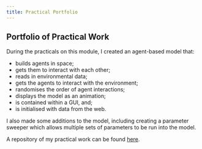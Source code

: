 ```yaml
---
title: Practical Portfolio
---
```



## Portfolio of Practical Work

During the practicals on this module, I created an agent-based model that:
* builds agents in space;
* gets them to interact with each other;
* reads in environmental data;
* gets the agents to interact with the environment;
* randomises the order of agent interactions;
* displays the model as an animation;
* is contained within a GUI, and;
* is initialised with data from the web.

I also made some additions to the model, including creating a parameter sweeper which allows multiple sets of parameters to be run into the model.

A repository of my practical work can be found [here](https://github.com/charlotteviner/practicalportfolio).
